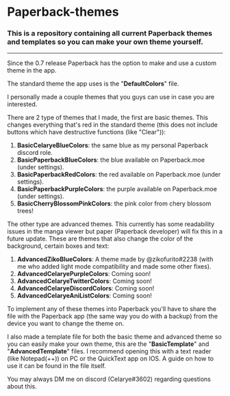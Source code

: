 # Paperback-themes
### This is a repository containing all current Paperback themes and templates so you can make your own theme yourself.

---

Since the 0.7 release Paperback has the option to make and use a custom theme in the app.

The standard theme the app uses is the "**DefaultColors**" file.

I personally made a couple themes that you guys can use in case you are interested.

There are 2 type of themes that I made, the first are basic themes.
This changes everything that's red in the standard theme (this does not include buttons which have destructive functions (like "Clear")):

1) **BasicCelaryeBlueColors**: the same blue as my personal Paperback discord role.
2) **BasicPaperbackBlueColors**: the blue available on Paperback.moe (under settings).
3) **BasicPaperbackRedColors**: the red available on Paperback.moe (under settings).
4) **BasicPaperbackPurpleColors**: the purple available on Paperback.moe (under settings).
5) **BasicCherryBlossomPinkColors**: the pink color from chery blossom trees!

The other type are advanced themes.
This currently has some readability issues in the manga viewer but paper (Paperback developer) will fix this in a future update.
These are themes that also change the color of the background, certain boxes and text:

1) **AdvancedZikoBlueColors**: A theme made by @zikofurito#2238 (with me who added light mode compatibility and made some other fixes).
2) **AdvancedCelaryePurpleColors**: Coming soon!
3) **AdvancedCelaryeTwitterColors**: Coming soon!
4) **AdvancedCelaryeDiscordColors**: Coming soon!
5) **AdvancedCelaryeAniListColors**: Coming soon!

To implement any of these themes into Paperback you'll have to share the file with the Paperback app (the same way you do with a backup) from the device you want to change the theme on.

I also made a template file for both the basic theme and advanced theme so you can easily make your own theme, this are the "**BasicTemplate**" and "**AdvancedTemplate**" files. I recommend opening this with a text reader (like Notepad(++)) on PC or the QuickText app on IOS. A guide on how to use it can be found in the file itself.

You may always DM me on discord (Celarye#3602) regarding questions about this.
